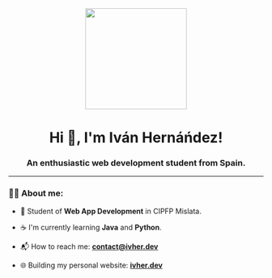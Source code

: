 <div id="header" align="center">
    <img src="https://media.giphy.com/media/Yfl7CS7vQqnebA69aH/giphy.gif" width="200">
    <h1 align="center">Hi 🙂, I'm Iván Hernáńdez!</h1>
    <h3 align="center">An enthusiastic web development student from Spain.</h3>
</div>

---

### 💁‍♂️ About me:

- 📖​ Student of **Web App Development** in CIPFP Mislata.

- ☕​ I'm currently learning **Java** and **Python**.

- 📬 How to reach me: **contact@ivher.dev**

- 🌐​ Building my personal website: **[ivher.dev](https://ivher.dev)**
